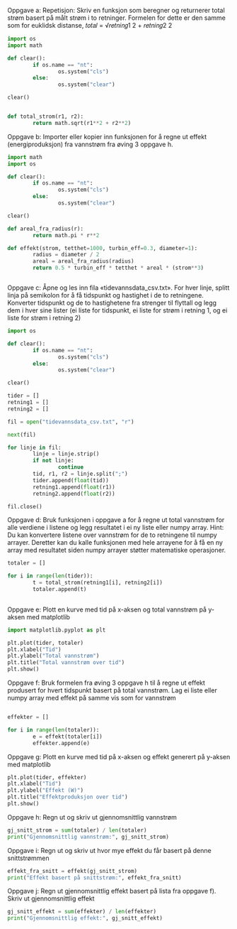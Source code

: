 Oppgave a:
Repetisjon: Skriv en funksjon som beregner og returnerer total strøm basert på målt strøm i to retninger. Formelen for dette er den samme som for euklidsk distanse, 𝑡𝑜𝑡𝑎𝑙 = √𝑟𝑒𝑡𝑛𝑖𝑛𝑔1 2 + 𝑟𝑒𝑡𝑛𝑖𝑛𝑔2 2

``` python
import os
import math

def clear():
        if os.name == "nt":
                os.system("cls")
        else:
                os.system("clear")

clear()


def total_strom(r1, r2):
        return math.sqrt(r1**2 + r2**2)


``` 


Oppgave b:
Importer eller kopier inn funksjonen for å regne ut effekt (energiproduksjon) fra vannstrøm fra øving 3 oppgave h.
``` python
import math
import os

def clear():
        if os.name == "nt":
                os.system("cls")
        else:
                os.system("clear")

clear()

def areal_fra_radius(r):
        return math.pi * r**2

def effekt(strom, tetthet=1000, turbin_eff=0.3, diameter=1):
        radius = diameter / 2
        areal = areal_fra_radius(radius)
        return 0.5 * turbin_eff * tetthet * areal * (strom**3)



``` 


Oppgave c:
Åpne og les inn fila «tidevannsdata_csv.txt». For hver linje, splitt linja på semikolon for å få tidspunkt og hastighet i de to retningene. Konverter tidspunkt og de to hastighetene fra strenger til flyttall og legg dem i hver sine lister (ei liste for tidspunkt, ei liste for strøm i retning 1, og ei liste for strøm i retning 2)
``` python
import os

def clear():
        if os.name == "nt":
                os.system("cls")
        else:
                os.system("clear")

clear()

tider = []
retning1 = []
retning2 = []

fil = open("tidevannsdata_csv.txt", "r")

next(fil) 

for linje in fil:
        linje = linje.strip()
        if not linje:
                continue
        tid, r1, r2 = linje.split(";")
        tider.append(float(tid))
        retning1.append(float(r1))
        retning2.append(float(r2))

fil.close()


``` 


Oppgave d:
Bruk funksjonen i oppgave a for å regne ut total vannstrøm for alle verdiene i listene og legg resultatet i ei ny liste eller numpy array.
Hint: Du kan konvertere listene over vannstrøm for de to retningene til numpy arrayer. Deretter kan du kalle funksjonen med hele arrayene for å få en ny array med resultatet siden numpy arrayer støtter matematiske operasjoner.
``` python
totaler = []

for i in range(len(tider)):
		t = total_strom(retning1[i], retning2[i])
		totaler.append(t)
		


``` 


Oppgave e:
Plott en kurve med tid på x-aksen og total vannstrøm på y-aksen med matplotlib
``` python
import matplotlib.pyplot as plt

plt.plot(tider, totaler)
plt.xlabel("Tid")
plt.ylabel("Total vannstrøm")
plt.title("Total vannstrøm over tid")
plt.show()


``` 


Oppgave f:
Bruk formelen fra øving 3 oppgave h til å regne ut effekt produsert for hvert tidspunkt basert på total vannstrøm. Lag ei liste eller numpy array med effekt på samme vis som for vannstrøm
``` python

effekter = []

for i in range(len(totaler)):
        e = effekt(totaler[i])
        effekter.append(e)

``` 

Oppgave g:
Plott en kurve med tid på x-aksen og effekt generert på y-aksen med matplotlib
``` python
plt.plot(tider, effekter)
plt.xlabel("Tid")
plt.ylabel("Effekt (W)")
plt.title("Effektproduksjon over tid")
plt.show()


``` 


Oppgave h:
Regn ut og skriv ut gjennomsnittlig vannstrøm
``` python
gj_snitt_strom = sum(totaler) / len(totaler)
print("Gjennomsnittlig vannstrøm:", gj_snitt_strom)


``` 



Oppgave i:
Regn ut og skriv ut hvor mye effekt du får basert på denne snittstrømmen
``` python
effekt_fra_snitt = effekt(gj_snitt_strom)
print("Effekt basert på snittstrøm:", effekt_fra_snitt)

``` 



Oppgave j:
Regn ut gjennomsnittlig effekt basert på lista fra oppgave f). Skriv ut gjennomsnittlig effekt
``` python
gj_snitt_effekt = sum(effekter) / len(effekter)
print("Gjennomsnittlig effekt:", gj_snitt_effekt)

``` 

